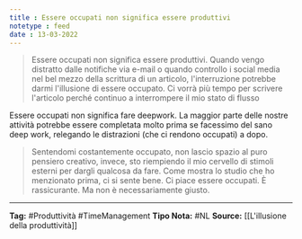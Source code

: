 ```yaml
---
title : Essere occupati non significa essere produttivi
notetype : feed
date : 13-03-2022
---
```


> Essere occupati non significa essere produttivi. Quando vengo distratto dalle notifiche via e-mail o quando controllo i social media nel bel mezzo della scrittura di un articolo, l'interruzione potrebbe darmi l'illusione di essere occupato. Ci vorrà più tempo per scrivere l'articolo perché continuo a interrompere il mio stato di flusso

Essere occupati non significa fare deepwork. La maggior parte delle nostre attività potrebbe essere completata molto prima se facessimo del sano deep work, relegando le distrazioni (che ci rendono occupati) a dopo. 

> Sentendomi costantemente occupato, non lascio spazio al puro pensiero creativo, invece, sto riempiendo il mio cervello di stimoli esterni per dargli qualcosa da fare. Come mostra lo studio che ho menzionato prima, ci si sente bene. Ci piace essere occupati. È rassicurante. Ma non è necessariamente giusto.

---
**Tag:** #Produttività #TimeManagement
**Tipo Nota:** #NL
**Source:** [[L'illusione della produttività]]